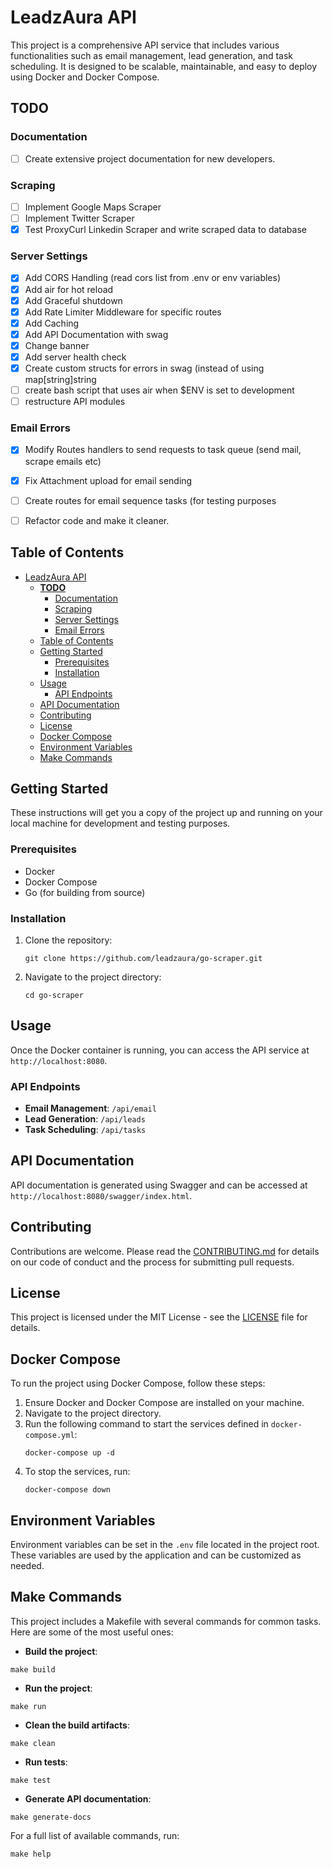 # LeadzAura API

This project is a comprehensive API service that includes various functionalities such as email management, lead generation, and task scheduling. It is designed to be scalable, maintainable, and easy to deploy using Docker and Docker Compose.

## **TODO**

### Documentation
- [ ] Create extensive project documentation for new developers.

### Scraping
- [ ] Implement Google Maps Scraper
- [ ] Implement Twitter Scraper
- [x] Test ProxyCurl Linkedin Scraper and write scraped data to database

### Server Settings
- [X] Add CORS Handling (read cors list from .env or env variables)
- [x] Add air for hot reload
- [x] Add Graceful shutdown
- [X] Add Rate Limiter Middleware for specific routes
- [x] Add Caching
- [x] Add API Documentation with swag
- [x] Change banner
- [x] Add server health check
- [x] Create custom structs for errors in swag (instead of using map[string]string
- [ ] create bash script that uses air when $ENV is set to development
- [ ] restructure API modules 

### Email Errors
- [x] Modify Routes handlers to send requests to task queue (send mail, scrape emails etc)
- [x] Fix Attachment upload for email sending
- [ ] Create routes for email sequence tasks (for testing purposes
- [ ] Refactor code and make it cleaner.




## Table of Contents

- [LeadzAura API](#leadzaura-api)
  - [**TODO**](#todo)
    - [Documentation](#documentation)
    - [Scraping](#scraping)
    - [Server Settings](#server-settings)
    - [Email Errors](#email-errors)
  - [Table of Contents](#table-of-contents)
  - [Getting Started](#getting-started)
    - [Prerequisites](#prerequisites)
    - [Installation](#installation)
  - [Usage](#usage)
    - [API Endpoints](#api-endpoints)
  - [API Documentation](#api-documentation)
  - [Contributing](#contributing)
  - [License](#license)
  - [Docker Compose](#docker-compose)
  - [Environment Variables](#environment-variables)
  - [Make Commands](#make-commands)


## Getting Started

These instructions will get you a copy of the project up and running on your local machine for development and testing purposes.

### Prerequisites

- Docker
- Docker Compose
- Go (for building from source)

### Installation

1. Clone the repository:
   ```
   git clone https://github.com/leadzaura/go-scraper.git
   ```
2. Navigate to the project directory:
   ```
   cd go-scraper
   ```

## Usage

Once the Docker container is running, you can access the API service at `http://localhost:8080`.

### API Endpoints

- **Email Management**: `/api/email`
- **Lead Generation**: `/api/leads`
- **Task Scheduling**: `/api/tasks`

## API Documentation

API documentation is generated using Swagger and can be accessed at `http://localhost:8080/swagger/index.html`.

## Contributing

Contributions are welcome. Please read the [CONTRIBUTING.md](CONTRIBUTING.md) for details on our code of conduct and the process for submitting pull requests.

## License

This project is licensed under the MIT License - see the [LICENSE](LICENSE) file for details.

## Docker Compose

To run the project using Docker Compose, follow these steps:

1. Ensure Docker and Docker Compose are installed on your machine.
2. Navigate to the project directory.
3. Run the following command to start the services defined in `docker-compose.yml`:
   ```
   docker-compose up -d
   ```
4. To stop the services, run:
   ```
   docker-compose down
   ```

## Environment Variables

Environment variables can be set in the `.env` file located in the project root. These variables are used by the application and can be customized as needed.

## Make Commands

This project includes a Makefile with several commands for common tasks. Here are some of the most useful ones:

- **Build the project**:
 ```
 make build
 ```
- **Run the project**:
 ```
 make run
 ```
- **Clean the build artifacts**:
 ```
 make clean
 ```
- **Run tests**:
 ```
 make test
 ```
- **Generate API documentation**:
 ```
 make generate-docs
 ```

For a full list of available commands, run:
```
make help
```
